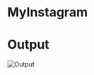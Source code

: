 # MyInstagram

# Output
![Output](https://user-images.githubusercontent.com/65414984/217667228-75978fa1-c59f-4046-b290-f5e854bd219f.png)
